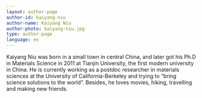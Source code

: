 ```yaml
---
layout: author-page
author-id: kaiyang-niu
author-name: Kaiyang Niu
author-photo: kaiyang-niu.jpg
type: author-page
language: en
---
```

Kaiyang Niu was born in a small town in central China, and later got his Ph.D in Materials Science in 2011 at Tianjin University, the first modern university in China. He is currently working as a postdoc researcher in materials sciences at the University of California-Berkeley and trying to “bring science solutions to the world”. Besides, he loves movies, hiking, travelling and making new friends.